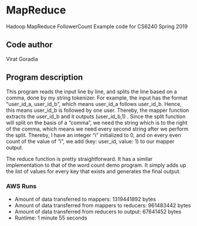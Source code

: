 # MapReduce

Hadoop MapReduce FollowerCount
Example code for CS6240
Spring 2019

Code author
-----------
Virat Goradia

## Program description

This program reads the input line by line, and splits the line based on a comma, done by my string tokenizer. For example, the input has the format “user_id_a, user_id_b”, which means user_id_a follows user_id_b. Hence, this means user_id_b is followed by one user. Thereby, the mapper function extracts the user_id_b and it outputs (user_id_b,1) . Since the split function will split on the basis of a “comma”, we need the string which is to the right of the comma, which means we need every second string after we perform the split. Thereby, I have an integer “i” initialized to 0, and on every even count of the value of “i”, we add (key: user_id, value: 1) to our mapper output.

The reduce function is pretty straightforward. It has a similar implementation to that of the word count demo program. It simply adds up the list of values for every key that exists and generates the final output.

### AWS Runs

- Amount of data transferred to mappers: 1319441892 bytes
- Amount of data transferred from mappers to reducers: 961483442 bytes 
- Amount of data transferred from reducers to output: 67641452 bytes
- Runtime: 1 minute 55 seconds



